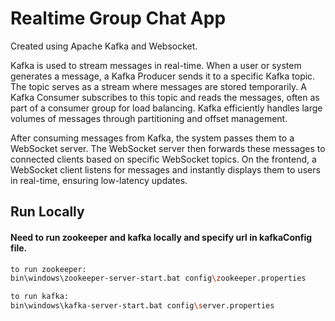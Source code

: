 
# Realtime Group Chat App 

Created using Apache Kafka and Websocket.

Kafka is used to stream messages in real-time. When a user or system generates a message, a Kafka Producer sends it to a specific Kafka topic. The topic serves as a stream where messages are stored temporarily. A Kafka Consumer subscribes to this topic and reads the messages, often as part of a consumer group for load balancing. Kafka efficiently handles large volumes of messages through partitioning and offset management.

After consuming messages from Kafka, the system passes them to a WebSocket server. The WebSocket server then forwards these messages to connected clients based on specific WebSocket topics. On the frontend, a WebSocket client listens for messages and instantly displays them to users in real-time, ensuring low-latency updates.


## Run Locally

#### Need to run zookeeper and kafka locally and specify url in kafkaConfig file.
```bash
to run zookeeper:
bin\windows\zookeeper-server-start.bat config\zookeeper.properties

to run kafka:
bin\windows\kafka-server-start.bat config\server.properties
```
